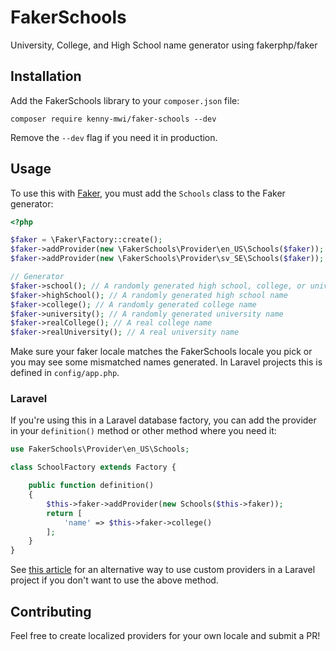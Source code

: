 # FakerSchools
University, College, and High School name generator using fakerphp/faker

## Installation

Add the FakerSchools library to your `composer.json` file:

```
composer require kenny-mwi/faker-schools --dev
```

Remove the `--dev` flag if you need it in production.

## Usage

To  use this with [Faker](https://github.com/FakerPHP/Faker), you must add the `Schools` class to the Faker generator:

```php
<?php

$faker = \Faker\Factory::create();
$faker->addProvider(new \FakerSchools\Provider\en_US\Schools($faker)); // To use the US English locale
$faker->addProvider(new \FakerSchools\Provider\sv_SE\Schools($faker)); // To use the Swedish locale

// Generator
$faker->school(); // A randomly generated high school, college, or university school name
$faker->highSchool(); // A randomly generated high school name
$faker->college(); // A randomly generated college name
$faker->university(); // A randomly generated university name
$faker->realCollege(); // A real college name
$faker->realUniversity(); // A real university name
```

Make sure your faker locale matches the FakerSchools locale you pick or you may see some mismatched names generated. In Laravel projects this is defined in `config/app.php`.

### Laravel
If you're using this in a Laravel database factory, you can add the provider in your `definition()` method or other method where you need it:
```php
use FakerSchools\Provider\en_US\Schools;

class SchoolFactory extends Factory {

    public function definition()
    {
        $this->faker->addProvider(new Schools($this->faker));
        return [
            'name' => $this->faker->college()
        ];
    }
}
```

See [this article](https://hofmannsven.com/2021/faker-provider-in-laravel) for an alternative way to use custom providers in a Laravel project if you don't want to use the above method.

## Contributing

Feel free to create localized providers for your own locale and submit a PR!
